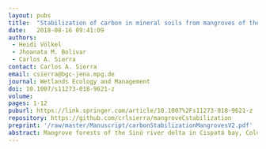```yaml
---
layout: pubs
title:  "Stabilization of carbon in mineral soils from mangroves of the Sinú river delta, Colombia"
date:   2018-08-16 09:41:09
authors: 
 - Heidi Völkel
 - Jhoanata M. Bolivar
 - Carlos A. Sierra
contact: Carlos A. Sierra
email: csierra@bgc-jena.mpg.de
journal: Wetlands Ecology and Management
doi: 10.1007/s11273-018-9621-z
volume: 
pages: 1-12
puburl: https://link.springer.com/article/10.1007%2Fs11273-018-9621-z
repository: https://github.com/crlsierra/mangroveCstabilization
preprint: '/raw/master/Manuscript/carbonStabilizationMangrovesV2.pdf'
abstract: Mangrove forests of the Sinú river delta in Cispatá bay, Colombia, show large differences in soil carbon storage between fringe (oceanic) and basin (estuarine) mangroves. We were interested in testing whether these differences in soil carbon are associated with sediment transport processes or whether most of the carbon is produced in situ within the mangrove system. Given past sedimentation dynamics of the Sinú river, we hypothesized that a large portion of soil carbon in basin mangroves is due to sedimentation. We determined total organic carbon content (TOC) as 660.93 ± 259.18 MgC ha−1 for basin soils up to a sampling depth of 1 m, and as 259 ± 42.61 MgC ha−1 for fringe soils up to 80 cm depth (maximum soil depth for fringe soils). Using analyses of mineralogy (Al- and Fe-oxides, clay minerals) as well as isotopic analyses of carbon (δ13C), the origin of the sediments and their carbon was determined. We found that basin soils in Cispatá bay show similar mineralogical composition than those of fluvial sediments, but the carbon concentration of river sediments was close to zero. Given the large capacity of the Fe and Al oxides in clay minerals to store dissolved carbon, and that the isotopic composition of the carbon is mostly of plant origin, we concluded contrary to our initial hypothesis that the carbon stored in basin mangrove soils are produced in situ. The deposited fluvial sediments do play an important role for carbon storage, but mostly in providing binding surfaces for the stabilization of organic carbon.
---
```


